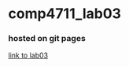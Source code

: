 # comp4711_lab03

### hosted on git pages

[link to lab03](https://rlongying.github.io/comp_4711_lab03/)
